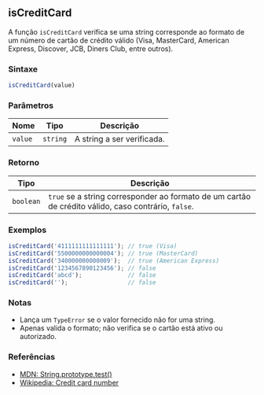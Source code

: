 ## isCreditCard

A função `isCreditCard` verifica se uma string corresponde ao formato de um número de cartão de crédito válido (Visa, MasterCard, American Express, Discover, JCB, Diners Club, entre outros).

### Sintaxe

```javascript
isCreditCard(value)
```

### Parâmetros

| Nome    | Tipo      | Descrição                  |
|---------|-----------|----------------------------|
| `value` | `string`  | A string a ser verificada. |

### Retorno

| Tipo       | Descrição                                                                 |
|------------|---------------------------------------------------------------------------|
| `boolean`  | `true` se a string corresponder ao formato de um cartão de crédito válido, caso contrário, `false`. |

### Exemplos

```javascript
isCreditCard('4111111111111111'); // true (Visa)
isCreditCard('5500000000000004'); // true (MasterCard)
isCreditCard('340000000000009');  // true (American Express)
isCreditCard('1234567890123456'); // false
isCreditCard('abcd');             // false
isCreditCard('');                 // false
```

### Notas

- Lança um `TypeError` se o valor fornecido não for uma string.
- Apenas valida o formato; não verifica se o cartão está ativo ou autorizado.

### Referências

- [MDN: String.prototype.test()](https://developer.mozilla.org/pt-BR/docs/Web/JavaScript/Reference/Global_Objects/RegExp/test)
- [Wikipedia: Credit card number](https://pt.wikipedia.org/wiki/N%C3%BAmero_de_cart%C3%A3o_de_cr%C3%A9dito)